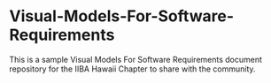 # Visual-Models-For-Software-Requirements
This is a sample Visual Models For Software Requirements document repository for the IIBA Hawaii Chapter to share with the community.
